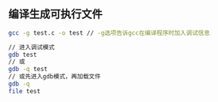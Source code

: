 ## 编译生成可执行文件

```sh
gcc -g test.c -o test // -g选项告诉gcc在编译程序时加入调试信息

// 进入调试模式
gdb test
// 或
gdb -q test
// 或先进入gdb模式，再加载文件
gdb -q
file test
```




